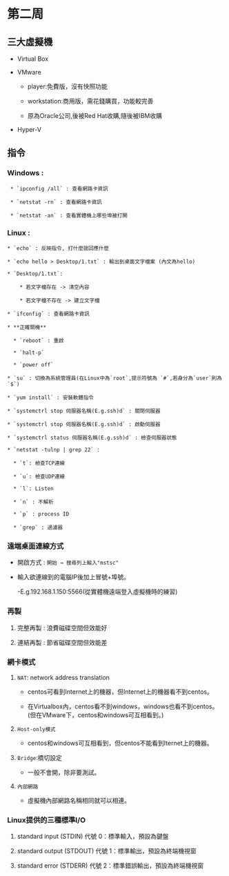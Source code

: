 # 第二周


## 三大虛擬機

* Virtual Box

* VMware

  * player:免費版，沒有快照功能

  * workstation:商用版，需花錢購買，功能較完善

  * 原為Oracle公司,後被Red Hat收購,隨後被IBM收購

* Hyper-V

## 指令

 ### Windows : 

     * `ipconfig /all` : 查看網路卡資訊

     * `netstat -rn` : 查看網路卡資訊

     * `netstat -an` : 查看實體機上哪些埠被打開

### Linux :

    * `echo` : 反映指令, 打什麼就回應什麼
    
    * `echo hello > Desktop/1.txt` : 輸出到桌面文字檔案 (內文為hello)
    
    * `Desktop/1.txt`:
    
        * 若文字檔存在 -> 清空內容
        
        * 若文字檔不存在 -> 建立文字檔
    
    * `ifconfig` : 查看網路卡資訊
    
    * **正確關機**
    
      * `reboot` : 重啟
    
      * `halt-p`
    
      * `power off`
    
    * `su` : 切換為系統管理員(在Linux中為`root`,提示符號為 `#`,若身分為`user`則為 `$`)
    
    * `yum install` : 安裝軟體指令
    
    * `systemctrl stop 伺服器名稱(E.g.ssh)d` : 關閉伺服器
    
    * `systemctrl stop 伺服器名稱(E.g.ssh)d` : 啟動伺服器
    
    * `systemctrl status 伺服器名稱(E.g.ssh)d` : 檢查伺服器狀態
    
    * `netstat -tulnp | grep 22` :
      
      * `t`: 檢查TCP連線
      
      * `u`: 檢查UDP連線
      
      * `l`: Listen
      
      * `n` : 不解析
      
      * `p` : process ID
      
      * `grep` : 過濾器
      
 ### 遠端桌面連線方式

* 開啟方式 : `開始 → 搜尋列上輸入"mstsc"`

* 輸入欲連線到的電腦IP後加上冒號+埠號。

    -E.g.192.168.1.150:5566(從實體機遠端登入虛擬機時的練習)
    
### 再製

1. 完整再製 : 浪費磁碟空間但效能好

2. 連結再製 : 節省磁碟空間但效能差

### 網卡模式

1. `NAT`: network address translation

   * centos可看到Internet上的機器，但Internet上的機器看不到centos。
   
   * 在Virtualbox內，centos看不到windows，windows也看不到centos。(但在VMware下，centos和windows可互相看到。)

2. `Host-only模式`

   * centos和windows可互相看到，但centos不能看到Iternet上的機器。
   
3. `Bridge`:橋切設定

   * 一般不會開，除非要測試。

4. `內部網路`

   * 虛擬機內部網路名稱相同就可以相連。
    
### Linux提供的三種標準I/O

1. standard input (STDIN) 代號 0：標準輸入，預設為鍵盤

2. standard output (STDOUT) 代號 1：標準輸出，預設為終端機視窗

3. standard error (STDERR) 代號 2：標準錯誤輸出，預設為終端機視窗

